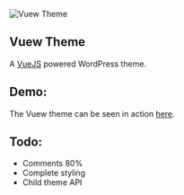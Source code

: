 ![Vuew Theme](https://avatars1.githubusercontent.com/u/37987871?s=460&v=4)
## Vuew Theme
A [VueJS](https://vuejs.org) powered WordPress theme. 

## Demo:
The Vuew theme can be seen in action [here](https://10pl8.com).

## Todo:
* Comments 80%
* Complete styling
* Child theme API
